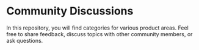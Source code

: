 # Community Discussions

In this repository, you will find categories for various product areas. Feel free to share feedback, discuss topics with other community members, or ask questions.
